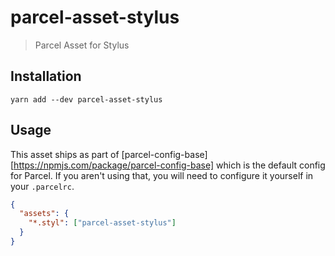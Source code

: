 # parcel-asset-stylus

> Parcel Asset for Stylus

## Installation

```
yarn add --dev parcel-asset-stylus
```

## Usage

This asset ships as part of [parcel-config-base][https://npmjs.com/package/parcel-config-base]
which is the default config for Parcel. If you aren't using that, you will need
to configure it yourself in your `.parcelrc`.

```json
{
  "assets": {
    "*.styl": ["parcel-asset-stylus"]
  }
}
```
